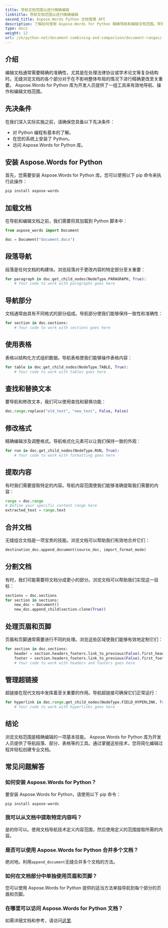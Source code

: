 ```yaml
---
title: 导航文档范围以进行精确编辑
linktitle: 导航文档范围以进行精确编辑
second_title: Aspose.Words Python 文档管理 API
description: 了解如何使用 Aspose.Words for Python 精确导航和编辑文档范围。带有源代码的分步指南，可实现高效的内容操作。
type: docs
weight: 12
url: /zh/python-net/document-combining-and-comparison/document-ranges/
---
```


## 介绍

编辑文档通常需要精确的准确性，尤其是在处理法律协议或学术论文等复杂结构时。无缝浏览文档的各个部分对于在不影响整体布局的情况下进行精确更改至关重要。 Aspose.Words for Python 库为开发人员提供了一组工具来有效地导航、操作和编辑文档范围。

## 先决条件

在我们深入实际实施之前，请确保您具备以下先决条件：

- 对 Python 编程有基本的了解。
- 在您的系统上安装了 Python。
- 访问 Aspose.Words for Python 库。

## 安装 Aspose.Words for Python

首先，您需要安装 Aspose.Words for Python 库。您可以使用以下 pip 命令来执行此操作：

```python
pip install aspose-words
```

## 加载文档

在导航和编辑文档之前，我们需要将其加载到 Python 脚本中：

```python
from aspose_words import Document

doc = Document("document.docx")
```

## 段落导航

段落是任何文档的构建块。浏览段落对于更改内容的特定部分至关重要：

```python
for paragraph in doc.get_child_nodes(NodeType.PARAGRAPH, True):
    # Your code to work with paragraphs goes here
```

## 导航部分

文档通常由具有不同格式的部分组成。导航部分使我们能够保持一致性和准确性：

```python
for section in doc.sections:
    # Your code to work with sections goes here
```

## 使用表格

表格以结构化方式组织数据。导航表格使我们能够操作表格内容：

```python
for table in doc.get_child_nodes(NodeType.TABLE, True):
    # Your code to work with tables goes here
```

## 查找和替换文本

要导航和修改文本，我们可以使用查找和替换功能：

```python
doc.range.replace("old_text", "new_text", False, False)
```

## 修改格式

精确编辑涉及调整格式。导航格式化元素可以让我们保持一致的外观：

```python
for run in doc.get_child_nodes(NodeType.RUN, True):
    # Your code to work with formatting goes here
```

## 提取内容

有时我们需要提取特定的内容。导航内容范围使我们能够准确提取我们需要的内容：

```python
range = doc.range
# Define your specific content range here
extracted_text = range.text
```

## 合并文档

无缝组合文档是一项宝贵的技能。浏览文档可以帮助我们有效地合并它们：

```python
destination_doc.append_document(source_doc, import_format_mode)
```

## 分割文档

有时，我们可能需要将文档分成更小的部分。浏览文档可以帮助我们实现这一目标：

```python
sections = doc.sections
for section in sections:
    new_doc = Document()
    new_doc.append_child(section.clone(True))
```

## 处理页眉和页脚

页眉和页脚通常需要进行不同的处理。浏览这些区域使我们能够有效地定制它们：

```python
for section in doc.sections:
    header = section.headers_footers.link_to_previous(False).first_header
    footer = section.headers_footers.link_to_previous(False).first_footer
    # Your code to work with headers and footers goes here
```

## 管理超链接

超链接在现代文档中发挥着至关重要的作用。导航超链接可确保它们正常运行：

```python
for hyperlink in doc.range.get_child_nodes(NodeType.FIELD_HYPERLINK, True):
    # Your code to work with hyperlinks goes here
```

## 结论

浏览文档范围是精确编辑的一项基本技能。 Aspose.Words for Python 库为开发人员提供了导航段落、部分、表格等的工具。通过掌握这些技术，您将简化编辑过程并轻松创建专业文档。

## 常见问题解答

### 如何安装 Aspose.Words for Python？

要安装 Aspose.Words for Python，请使用以下 pip 命令：
```python
pip install aspose-words
```

### 我可以从文档中提取特定内容吗？

是的你可以。使用文档导航技术定义内容范围，然后使用定义的范围提取所需的内容。

### 是否可以使用 Aspose.Words for Python 合并多个文档？

绝对地。利用`append_document`无缝合并多个文档的方法。

### 如何在文档部分中单独使用页眉和页脚？

您可以使用 Aspose.Words for Python 提供的适当方法单独导航到每个部分的页眉和页脚。

### 在哪里可以访问 Aspose.Words for Python 文档？

如需详细文档和参考，请访问[这里](https://reference.aspose.com/words/python-net/).